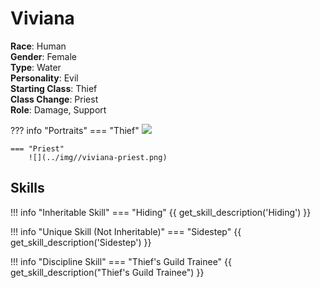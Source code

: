 # Viviana

**Race**: Human  
**Gender**: Female  
**Type**: Water  
**Personality**: Evil  
**Starting Class**: Thief  
**Class Change**: Priest  
**Role**: Damage, Support

??? info "Portraits"
    === "Thief"
        ![](../img/viviana-thief.png)

    === "Priest"
        ![](../img//viviana-priest.png)

## Skills

!!! info "Inheritable Skill"
    === "Hiding"
        {{ get_skill_description('Hiding') }}

!!! info "Unique Skill (Not Inheritable)"
    === "Sidestep"
        {{ get_skill_description('Sidestep') }}
        
!!! info "Discipline Skill"
    === "Thief's Guild Trainee"
        {{ get_skill_description("Thief's Guild Trainee") }}
